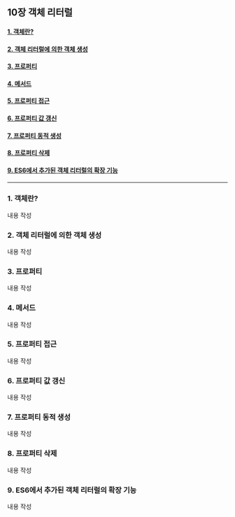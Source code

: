 ## 10장 객체 리터럴

#### [1. 객체란?](#1-객체란?-1)
#### [2. 객체 리터럴에 의한 객체 생성](#2-객체-리터럴에-의한-객체-생성-1)
#### [3. 프로퍼티](#3-프로퍼티-1)
#### [4. 메서드](#4-메서드-1)
#### [5. 프로퍼티 접근](#5-프로퍼티-접근-1)
#### [6. 프로퍼티 값 갱신](#6-프로퍼티-값-갱신-1)
#### [7. 프로퍼티 동적 생성](#7-프로퍼티-동적-생성-1)
#### [8. 프로퍼티 삭제](#8-프로퍼티-삭제-1)
#### [9. ES6에서 추가된 객체 리터럴의 확장 기능](#9-ES6에서-추가된-객체-리터럴의-확장-기능-1)

***

### 1. 객체란?

내용 작성

### 2. 객체 리터럴에 의한 객체 생성

내용 작성

### 3. 프로퍼티

내용 작성

### 4. 메서드

내용 작성

### 5. 프로퍼티 접근

내용 작성

### 6. 프로퍼티 값 갱신

내용 작성

### 7. 프로퍼티 동적 생성

내용 작성

### 8. 프로퍼티 삭제

내용 작성

### 9. ES6에서 추가된 객체 리터럴의 확장 기능

내용 작성

